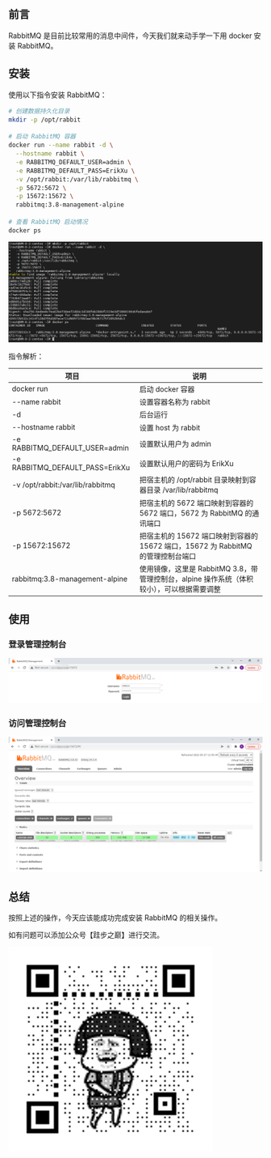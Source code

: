 ## 前言

RabbitMQ 是目前比较常用的消息中间件，今天我们就来动手学一下用 docker 安装 RabbitMQ。

## 安装

使用以下指令安装 RabbitMQ：

``` bash
# 创建数据持久化目录
mkdir -p /opt/rabbit

# 启动 RabbitMQ 容器
docker run --name rabbit -d \
  --hostname rabbit \
  -e RABBITMQ_DEFAULT_USER=admin \
  -e RABBITMQ_DEFAULT_PASS=ErikXu \
  -v /opt/rabbit:/var/lib/rabbitmq \
  -p 5672:5672 \
  -p 15672:15672 \
  rabbitmq:3.8-management-alpine

# 查看 RabbitMQ 启动情况
docker ps
```

![启动 RabbitMQ](images/rabbit/1.png "启动 RabbitMQ")

指令解析：

| 项目 | 说明 |
| ------- | ------- |
| docker run | 启动 docker 容器 |
| --name rabbit | 设置容器名称为 rabbit |
| -d | 后台运行 |
| --hostname rabbit | 设置 host 为 rabbit |
| -e RABBITMQ_DEFAULT_USER=admin | 设置默认用户为 admin |
| -e RABBITMQ_DEFAULT_PASS=ErikXu | 设置默认用户的密码为 ErikXu |
| -v /opt/rabbit:/var/lib/rabbitmq | 把宿主机的 /opt/rabbit 目录映射到容器目录 /var/lib/rabbitmq |
| -p 5672:5672 | 把宿主机的 5672 端口映射到容器的 5672 端口，5672 为 RabbitMQ 的通讯端口 |
| -p 15672:15672 | 把宿主机的 15672 端口映射到容器的 15672 端口，15672 为 RabbitMQ 的管理控制台端口 |
| rabbitmq:3.8-management-alpine | 使用镜像，这里是 RabbitMQ 3.8，带管理控制台，alpine 操作系统（体积较小），可以根据需要调整 |

## 使用

### 登录管理控制台

![登录 RabbitMQ](images/rabbit/2.png "登录 RabbitMQ")

### 访问管理控制台

![访问 RabbitMQ 管理控制台](images/rabbit/3.png "访问 RabbitMQ 管理控制台")

## 总结

按照上述的操作，今天应该能成功完成安装 RabbitMQ 的相关操作。

如有问题可以添加公众号【跬步之巅】进行交流。

![跬步之巅](/images/qrcode.gif "跬步之巅")

